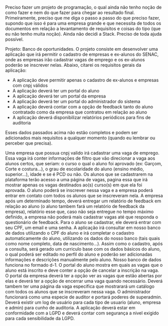 Preciso fazer um projeto de programação, o qual ainda não tenho noção de como fazer e nem do que fazer para chegar ao resultado final. Primeiramente, preciso que me diga o passo a passo do que preciso fazer, supondo que isso é para uma empresa grande e que necessita de todos os documentos em relação a levantamento de requisitos e coisas do tipo (que eu não tenho muita noção). Ainda não decidi a Stack. Preciso de toda ajuda possível.




Projeto: Banco de oportunidades.
O projeto consiste em desenvolver uma aplicação que irá permitir o cadastro de empresas e ex-alunos do SENAC, onde as empresas irão cadastrar vagas de emprego e os ex-alunos poderão se inscrever nelas.
Abaixo, citarei os requisitos gerais da aplicação:
- A aplicação deve permitir apenas o cadastro de ex-alunos e empresas com cnpj válidos
- A aplicação deverá ter um portal do aluno
- A aplicação deverá ter um portal da empresa
- A aplicação deverá ter um portal do administrador do sistema
- A aplicação deverá contar com a opção de feedback tanto do aluno contratado como da empresa que contratou em relação ao aluno
- A aplicação deverá disponibilizar relatórios periódicos para fins de auditoria

Esses dados passados acima não estão completos e podem ser adicionados mais requisitos a qualquer momento (quando eu lembrar ou perceber que precisa).


Uma empresa que possua cnpj valido irá cadastrar uma vaga de emprego. Essa vaga irá conter informações de filtro que vão direcionar a vaga aos alunos certos, que seriam: o curso o qual o aluno foi aprovado (ex: Garçom, Corte e costura...), o grau de escolaridade do aluno (ensino médio, superior...), idade e se é PCD ou não.
Os alunos que se cadastrarem na plataforma terão acesso a uma página de vagas, pagina essa que irá mostrar apenas os vagas destinados ao(s) curso(s) em que ela foi aprovada. O aluno poderá se inscrever nessa vaga e a empresa poderá entrar em contato com todos os alunos que se inscreveram nela. A empresa após um determinado tempo, deverá entregar um relatório de feedback em relação ao aluno (o aluno tambem fará um relatório de feedback da empresa), relatório esse que, caso não seja entregue no tempo máximo definido, a empresa não poderá mais cadastrar vagas até que responda o questionário de feedback.
Para o aluno se cadastrar, ele deverá entrar com seu CPF, um email e uma senha. A aplicação irá consultar em nosso banco de dados utilizando o CPF do aluno e irá completar o cadastro automaticamente do aluno, utilizando os dados do nosso banco (tais quais como nome completo, data de nascimento...). Assim como o cadastro, após a consulta, será gerado um curriculo base com os dados básicos do aluno, o qual poderá ser editado no perfil do aluno e poderão ser adicionadas informações e descrições manualmente pelo aluno. Nosso banco de dados funciona no formado d-1.
O portal do aluno mostra em quais as vagas que o aluno está inscrito e deve conter a opção de cancelar a inscrição na vaga.
O portal da empresa deverá ter a opção ver as vagas que estão abertas por elas e deverá ter a opção de encerrar uma vaga quando necessário. Deverá tambem ter uma página da vaga especifica que mostrarará um catálogo com todos os alunos que se inscreveram nessa vaga.
O administrador funcionará como uma especie de auditor e portará poderes de superadmin.
Deverá existir um log de usuário para cada tipo de usuario (aluno, empresa e admin) para cunho de auditoria.
A aplicação deverá estar em conformidade com a LGPD e deverá contar com segurança a nivel exigido para cada sensibilidade da LGPD.
